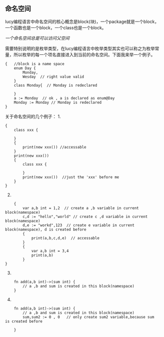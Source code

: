 ## **命名空间**

lucy编程语言中命名空间的核心概念是block(块)，一个package就是一个block，一个函数也是一个block，一个class也是一个block。

*一个命名空间总是可以访问父空间*

需要特别说明的是枚举类型，在lucy编程语言中枚举类型其实也可以称之为枚举常量，所以枚举的每一个项名直接进入到当前的命名空间。下面我来举一个例子。
~~~
{   //block is a name space
	enum Day {
    	Monday,
        Wesday  // right value valid
    }
    class Monday{  // Monday is redeclared
    	
    }
    a := Monday  // ok , a is declared as enum@Day
    Monday := Monday // Monday is redeclared
}
~~~

关于命名空间的几个例子：
1.
~~~
{
	class xxx {
    	
    }
    {
    	print(new xxx()) //accessable
    }
    print(new xxx())
	{
    	class xxx {
    	
   	 	}
        print(new xxx())  //just the 'xxx' before me 
    }
}
~~~

2. 
~~~
	{
    	var a,b int = 1,2  // create a ,b variable in current block(namespace)
        c,d := "hello","world" // create c ,d variable in current block(namespace)
		d,e := "workd",123  // create e variable in current block(namespace), d is created before 
        {
        	print(a,b,c,d,e)  // accessable
        }
        {
        	var a,b int = 3,4
            print(a,b)
        }
}

~~~
3. 
~~~
	fn add(a,b int)->(sum int) {
    	// a ,b and sum is created in this block(namespace)
    }
~~~

4. 
~~~
	fn add(a,b int)->(sum int) {
    	// a ,b and sum is created in this block(namespace)
        sum,sum2 := 0 , 0   // only create sum2 variable,because sum is created before
        
    }
~~~



























